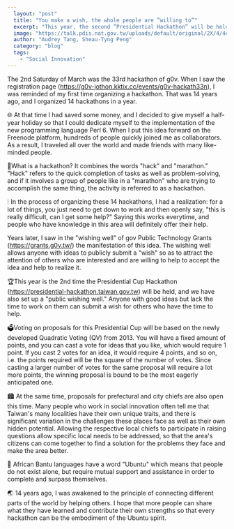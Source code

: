 ```yaml
---
  layout: "post"
  title: "You make a wish, the whole people are ”willing to”"
  excerpt: "This year, the second ”Presidential Hackathon” will be held. The ”Citizens Wishing Pool” is also set up. If you have a good idea, you can make a wish and let people who have time come to collaborate."
  image: "https://talk.pdis.nat.gov.tw/uploads/default/original/2X/4/4cd56562902bcfb46c32309b5d438cbdc4d1dc2d.jpeg"
  author: "Audrey Tang, Sheau-Tyng Peng"
  category: "blog"
  tags: 
    - "Social Innovation"
---
```



The 2nd Saturday of March was the 33rd hackathon of g0v. When I saw the registration page (https://g0v-jothon.kktix.cc/events/g0v-hackath33n), I was reminded of my first time organizing a hackathon. That was 14 years ago, and I organized 14 hackathons in a year.

🌐 At that time I had saved some money, and I decided to give myself a half-year holiday so that I could dedicate myself to the implementation of the new programming language Perl 6. When I put this idea forward on the Freenode platform, hundreds of people quickly joined me as collaborators. As a result, I traveled all over the world and made friends with many like-minded people.

🏃What is a hackathon? It combines the words "hack" and "marathon." "Hack" refers to the quick completion of tasks as well as problem-solving, and if it involves a group of people like in a "marathon" who are trying to accomplish the same thing, the activity is referred to as a hackathon.

🕯 In the process of organizing these 14 hackathons, I had a realization: for a lot of things, you just need to get down to work and then openly say, "this is really difficult, can I get some help?" Saying this works everytime, and people who have knowledge in this area will definitely offer their help.

Years later, I saw in the "wishing well" of gov Public Technology Grants (https://grants.g0v.tw/) the manifestation of this idea. The wishing well allows anyone with ideas to publicly submit a "wish" so as to attract the attention of others who are interested and are willing to help to accept the idea and help to realize it.

🏆This year is the 2nd time the Presidential Cup Hackathon (https://presidential-hackathon.taiwan.gov.tw) will be held, and we have also set up a "public wishing well." Anyone with good ideas but lack the time to work on them can submit a wish for others who have the time to help.

🗳Voting on proposals for this Presidential Cup will be based on the newly developed Quadratic Voting (QV) from 2013. You will have a fixed amount of points, and you can cast a vote for ideas that you like, which would require 1 point. If you cast 2 votes for an idea, it would require 4 points, and so on, i.e. the points required will be the square of the number of votes. Since casting a larger number of votes for the same proposal will require a lot more points, the winning proposal is bound to be the most eagerly anticipated one.

🏙 At the same time, proposals for prefectural and city chiefs are also open this time. Many people who work in social innovation often tell me that Taiwan's many localities have their own unique traits, and there is significant variation in the challenges these places face as well as their own hidden potential. Allowing the respective local chiefs to participate in raising questions allow specific local needs to be addressed, so that the area's citizens can come together to find a solution for the problems they face and make the area better.

🚸 African Bantu languages have a word "Ubuntu" which means that people do not exist alone, but require mutual support and assistance in order to complete and surpass themselves.

🌏 14 years ago, I was awakened to the principle of connecting different parts of the world by helping others. I hope that more people can share what they have learned and contribute their own strengths so that every hackathon can be the embodiment of the Ubuntu spirit.
